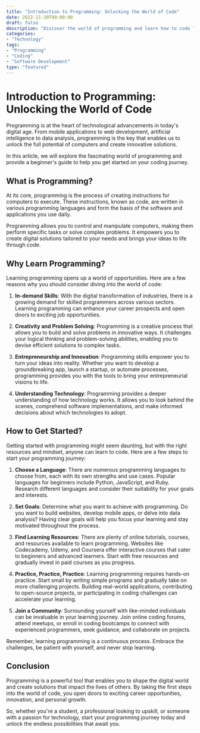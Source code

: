 ```yaml
---
title: "Introduction to Programming: Unlocking the World of Code"
date: 2022-11-30T09:00:00
draft: false
description: "Discover the world of programming and learn how to code like a pro."
categories:
- "Technology"
tags:
- "Programming"
- "Coding"
- "Software Development"
type: "featured"
---
```


# Introduction to Programming: Unlocking the World of Code

Programming is at the heart of technological advancements in today's digital age. From mobile applications to web development, artificial intelligence to data analysis, programming is the key that enables us to unlock the full potential of computers and create innovative solutions.

In this article, we will explore the fascinating world of programming and provide a beginner's guide to help you get started on your coding journey.

## What is Programming?

At its core, programming is the process of creating instructions for computers to execute. These instructions, known as code, are written in various programming languages and form the basis of the software and applications you use daily.

Programming allows you to control and manipulate computers, making them perform specific tasks or solve complex problems. It empowers you to create digital solutions tailored to your needs and brings your ideas to life through code.

## Why Learn Programming?

Learning programming opens up a world of opportunities. Here are a few reasons why you should consider diving into the world of code:

1. **In-demand Skills**: With the digital transformation of industries, there is a growing demand for skilled programmers across various sectors. Learning programming can enhance your career prospects and open doors to exciting job opportunities.

2. **Creativity and Problem Solving**: Programming is a creative process that allows you to build and solve problems in innovative ways. It challenges your logical thinking and problem-solving abilities, enabling you to devise efficient solutions to complex tasks.

3. **Entrepreneurship and Innovation**: Programming skills empower you to turn your ideas into reality. Whether you want to develop a groundbreaking app, launch a startup, or automate processes, programming provides you with the tools to bring your entrepreneurial visions to life.

4. **Understanding Technology**: Programming provides a deeper understanding of how technology works. It allows you to look behind the scenes, comprehend software implementations, and make informed decisions about which technologies to adopt.

## How to Get Started?

Getting started with programming might seem daunting, but with the right resources and mindset, anyone can learn to code. Here are a few steps to start your programming journey:

1. **Choose a Language**: There are numerous programming languages to choose from, each with its own strengths and use cases. Popular languages for beginners include Python, JavaScript, and Ruby. Research different languages and consider their suitability for your goals and interests.

2. **Set Goals**: Determine what you want to achieve with programming. Do you want to build websites, develop mobile apps, or delve into data analysis? Having clear goals will help you focus your learning and stay motivated throughout the process.

3. **Find Learning Resources**: There are plenty of online tutorials, courses, and resources available to learn programming. Websites like Codecademy, Udemy, and Coursera offer interactive courses that cater to beginners and advanced learners. Start with free resources and gradually invest in paid courses as you progress.

4. **Practice, Practice, Practice**: Learning programming requires hands-on practice. Start small by writing simple programs and gradually take on more challenging projects. Building real-world applications, contributing to open-source projects, or participating in coding challenges can accelerate your learning.

5. **Join a Community**: Surrounding yourself with like-minded individuals can be invaluable in your learning journey. Join online coding forums, attend meetups, or enroll in coding bootcamps to connect with experienced programmers, seek guidance, and collaborate on projects.

Remember, learning programming is a continuous process. Embrace the challenges, be patient with yourself, and never stop learning.

## Conclusion

Programming is a powerful tool that enables you to shape the digital world and create solutions that impact the lives of others. By taking the first steps into the world of code, you open doors to exciting career opportunities, innovation, and personal growth.

So, whether you're a student, a professional looking to upskill, or someone with a passion for technology, start your programming journey today and unlock the endless possibilities that await you.
